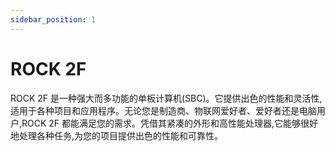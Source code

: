 ```yaml
---
sidebar_position: 1
---
```


# ROCK 2F

ROCK 2F 是一种强大而多功能的单板计算机(SBC)。它提供出色的性能和灵活性,适用于各种项目和应用程序。无论您是制造商、物联网爱好者、爱好者还是电脑用户,ROCK 2F 都能满足您的需求。凭借其紧凑的外形和高性能处理器,它能够很好地处理各种任务,为您的项目提供出色的性能和可靠性。

<DocCardList />
